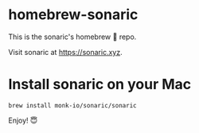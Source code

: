 # homebrew-sonaric

This is the sonaric's homebrew 🍺 repo.

Visit sonaric at https://sonaric.xyz.

# Install sonaric on your Mac

```
brew install monk-io/sonaric/sonaric
```

Enjoy! 😇
